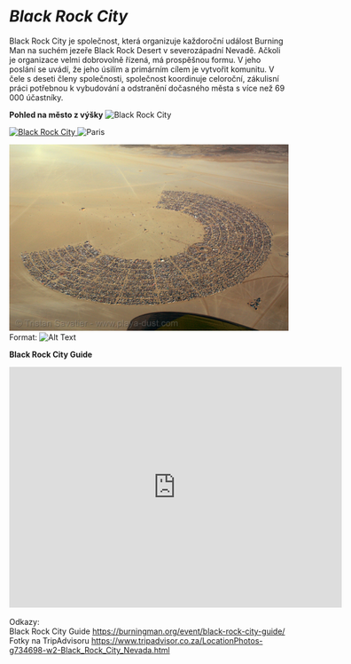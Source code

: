 # ***Black Rock City***  
   
Black Rock City je společnost, která organizuje každoroční událost Burning Man na suchém jezeře Black Rock Desert v severozápadní Nevadě. Ačkoli je organizace velmi dobrovolně řízená, má prospěšnou formu. V jeho poslání se uvádí, že jeho úsilím a primárním cílem je vytvořit komunitu. V čele s deseti členy společnosti, společnost koordinuje celoroční, zákulisní práci potřebnou k vybudování a odstranění dočasného města s více než 69 000 účastníky. 


**Pohled na město z výšky**
<img src="black-rock-city.jpg" alt="Black Rock City" style="width:200px;height:200px;">  

<a href="black-rock-city.jpg">
  <img src="black-rock-city.jpg" alt="Black Rock City">
</a>

<img src="black-rock-city.jpg" alt="Paris">



![Black Rock City](/img/black-rock-city.jpg)
Format: ![Alt Text](url)



**Black Rock City Guide**
<iframe width='600' height='434' src="https://burningman.org/event/black-rock-city-guide/infrastructure/" frameborder='0' allowfullscreen scrolling='yes'></iframe>   


Odkazy:   
Black Rock City Guide <https://burningman.org/event/black-rock-city-guide/>  
Fotky na TripAdvisoru <https://www.tripadvisor.co.za/LocationPhotos-g734698-w2-Black_Rock_City_Nevada.html>  
